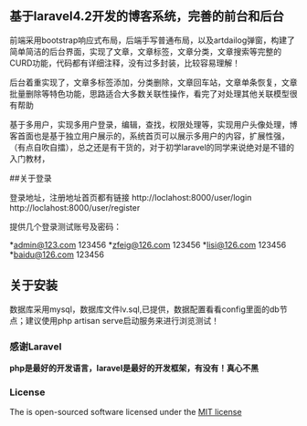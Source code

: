 ## 基于laravel4.2开发的博客系统，完善的前台和后台

前端采用bootstrap响应式布局，后端手写普通布局，以及artdailog弹窗，构建了简单简洁的后台界面，实现了文章，文章标签，文章分类，文章搜索等完整的CURD功能，代码都有详细注释，没有过多封装，比较容易理解！

后台着重实现了，文章多标签添加，分类删除，文章回车站，文章单条恢复，文章批量删除等特色功能，思路适合大多数关联性操作，看完了对处理其他关联模型很有帮助

基于多用户，实现多用户登录，编辑，查找，权限处理等，实现用户头像处理，博客首面也是基于独立用户展示的，系统首页可以展示多用户的内容，扩展性强，（有点自吹自擂），总之还是有干货的，对于初学laravel的同学来说绝对是不错的入门教材，

##关于登录

 登录地址，注册地址首页都有链接 http://loclahost:8000/user/login   http://loclahost:8000/user/register  

 提供几个登录测试账号及密码：
 
  *admin@123.com  123456
  *zfeig@126.com  123456
  *lisi@126.com   123456
  *baidu@126.com  123456

## 关于安装

数据库采用mysql，数据库文件lv.sql,已提供，数据配置看看config里面的db节点；建议使用php artisan serve启动服务来进行浏览测试！

### 感谢Laravel

**php是最好的开发语言，laravel是最好的开发框架，有没有！真心不黑**

### License

The   is open-sourced software licensed under the [MIT license](http://opensource.org/licenses/MIT)
